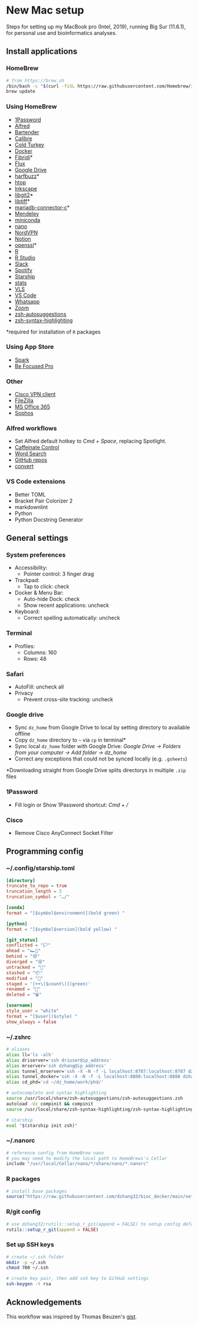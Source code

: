 # New Mac setup

Steps for setting up my MacBook pro (Intel, 2019), running Big Sur (11.6.1), for personal use and bioinformatics analyses.

## Install applications

### HomeBrew

```bash
# from https://brew.sh
/bin/bash -c "$(curl -fsSL https://raw.githubusercontent.com/Homebrew/install/HEAD/install.sh)"
brew update
```

### Using HomeBrew

- [1Password](https://formulae.brew.sh/cask/1password#default)
- [Alfred](https://formulae.brew.sh/cask/alfred#default)
- [Bartender](https://formulae.brew.sh/cask/bartender#default)
- [Calibre](https://formulae.brew.sh/cask/calibre#default)
- [Cold Turkey](https://formulae.brew.sh/cask/cold-turkey-blocker#default)
- [Docker](https://formulae.brew.sh/cask/docker#default)
- [Fibridi](https://formulae.brew.sh/formula/fribidi#default)*
- [Flux](https://formulae.brew.sh/cask/flux#default)
- [Google Drive](https://formulae.brew.sh/cask/google-drive#default)
- [harfbuzz](https://formulae.brew.sh/formula/harfbuzz#default)*
- [htop](https://formulae.brew.sh/formula/htop#default)
- [Inkscape](https://formulae.brew.sh/cask/inkscape#default)
- [libgit2](https://formulae.brew.sh/formula/libgit2#default)*
- [libtiff](https://formulae.brew.sh/formula/libtiff#default)*
- [mariadb-connector-c](https://formulae.brew.sh/formula/mariadb-connector-c#default)*
- [Mendeley](https://formulae.brew.sh/cask/mendeley#default)
- [miniconda](https://formulae.brew.sh/cask/miniconda#default)
- [nano](https://formulae.brew.sh/formula/nano#default)
- [NordVPN](https://formulae.brew.sh/cask/nordvpn#default)
- [Notion](https://formulae.brew.sh/cask/notion#default)
- [openssl](https://formulae.brew.sh/formula/openssl@3#default)*
- [R](https://formulae.brew.sh/formula/r#default)
- [R Studio](https://formulae.brew.sh/cask/rstudio#default)
- [Slack](https://formulae.brew.sh/cask/slack#default)
- [Spotify](https://formulae.brew.sh/cask/spotify#default)
- [Starship](https://formulae.brew.sh/formula/starship#default)
- [stats](https://formulae.brew.sh/cask/stats#default)
- [VLS](https://formulae.brew.sh/cask/vlc#default)
- [VS Code](https://formulae.brew.sh/cask/visual-studio-code#default)
- [Whatsapp](https://formulae.brew.sh/cask/whatsapp#default)
- [Zoom](https://formulae.brew.sh/cask/zoom#default)
- [zsh-autosuggestions](https://formulae.brew.sh/formula/zsh-autosuggestions#default)
- [zsh-syntax-highlighting](https://formulae.brew.sh/formula/zsh-syntax-highlighting#default)

*required for installation of `R` packages

### Using App Store

- [Spark](https://sparkmailapp.com)
- [Be Focused Pro](https://apps.apple.com/us/app/be-focused-pro-focus-timer/id961632517?mt=12)

### Other

- [Cisco VPN client](https://www.ucl.ac.uk/isd/how-to/connecting-to-ucl-vpn-macos-11big-sur)
- [FileZilla](https://filezilla-project.org/download.php?type=client)
- [MS Office 365](https://www.office.com/)
- [Sophos](https://www.ucl.ac.uk/isd/how-to/how-to-install-sophos-for-mac)

### Alfred workflows

- Set Alfred default hotkey to *Cmd + Space*, replacing Spotlight.
- [Caffeinate Control](http://www.packal.org/workflow/caffeinate-control)
- [Word Search](https://www.packal.org/workflow/word-search)
- [GitHub repos](http://www.packal.org/workflow/github-repos)
- [convert](https://github.com/deanishe/alfred-convert)

### VS Code extensions

- Better TOML
- Bracket Pair Colorizer 2
- markdownlint
- Python
- Python Docstring Generator

## General settings

### System preferences

- Accessibility:
  - Pointer control: 3 finger drag
- Trackpad:
  - Tap to click: check
- Docker & Menu Bar:
  - Auto-hide Dock: check
  - Show recent applications: uncheck
- Keyboard: 
  - Correct spelling automatically: uncheck

### Terminal 

- Profiles: 
  - Columns: 160
  - Rows: 48

### Safari

- AutoFill: uncheck all
- Privacy
  - Prevent cross-site tracking: uncheck

### Google drive

- Sync `dz_home` from Google Drive to local by setting directory to available offline
- Copy `dz_home` directory to `~` via `cp` in terminal*
- Sync local `dz_home` folder with Google Drive: *Google Drive -> Folders from your computer -> Add folder -> dz_home*
- Correct any exceptions that could not be synced locally (e.g. `.gsheets`)

*Downloading straight from Google Drive splits directorys in multiple `.zip` files

### 1Password

- Fill login or Show 1Password shortcut: *Cmd + /*

### Cisco 

- Remove Cisco AnyConnect Socket Filter

## Programming config

### ~/.config/starship.toml

```toml
[directory]
truncate_to_repo = true
truncation_length = 3
truncation_symbol = "…/"

[conda]
format = "[$symbol$environment](bold green) "

[python]
format = "[$symbol$version](bold yellow) "

[git_status]
conflicted = "🏳"
ahead = "🏎💨"
behind = "😰"
diverged = "😵"
untracked = "🤷‍"
stashed = "📦"
modified = "📝"
staged = '[++\($count\)](green)'
renamed = "👅"
deleted = "🗑"

[username]
style_user = "white"
format = "[$user]($style) "
show_always = false
```

### ~/.zshrc

```bash
# aliases
alias ll='ls -alh'
alias driserver='ssh driuser@ip_address'
alias mrserver='ssh dzhang@ip_address'
alias tunnel_mrserver='ssh -X -N -f -L localhost:8787:localhost:8787 dzhang@ip_address'
alias tunnel_docker='ssh -X -N -f -L localhost:8888:localhost:8888 dzhang@ip_address'
alias cd_phd='cd ~/dz_home/work/phd/'

# autocomplete and syntax highlighting
source /usr/local/share/zsh-autosuggestions/zsh-autosuggestions.zsh
autoload -Uz compinit && compinit
source /usr/local/share/zsh-syntax-highlighting/zsh-syntax-highlighting.zsh

# starship
eval "$(starship init zsh)"
```

### ~/.nanorc

```bash
# reference config from HomeBrew nano
# you may need to modify the local path to HomeBrews's Cellar
include "/usr/local/Cellar/nano/*/share/nano/*.nanorc"
```

### R packages

```R
# install base packages
source("https://raw.githubusercontent.com/dzhang32/bioc_docker/main/setup_r_packages.R")
```

### R/git config

```R
# use dzhang32/rutils::setup_r_git(append = FALSE) to setup config defaults
rutils::setup_r_git(append = FALSE)
```

### Set up SSH keys

```bash
# create ~/.ssh folder
mkdir -p ~/.ssh
chmod 700 ~/.ssh

# create key pair, then add ssh key to GitHub settings
ssh-keygen -t rsa
```

## Acknowledgements

This workflow was inspired by Thomas Beuzen's [gist](https://gist.github.com/TomasBeuzen/31e934a6ee2f1ab06c7e477478ceeb97).
